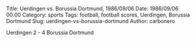 Title: Uerdingen vs. Borussia Dortmund, 1986/09/06
Date: 1986/09/06 00:00
Category: sports
Tags: football, football scores, Uerdingen, Borussia Dortmund
Slug: uerdingen-vs-borussia-dortmund
Author: carbonero


Uerdingen 2 - 4 Borussia Dortmund
